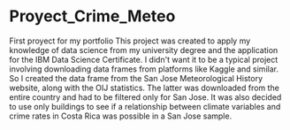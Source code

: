 # Proyect_Crime_Meteo
First proyect for my portfolio
This project was created to apply my knowledge of data science from my university degree and the application for the IBM Data Science Certificate. I didn't want it to be a typical project involving downloading data frames from platforms like Kaggle and similar. So I created the data frame from the San Jose Meteorological History website, along with the OIJ statistics. The latter was downloaded from the entire country and had to be filtered only for San Jose. It was also decided to use only buildings to see if a relationship between climate variables and crime rates in Costa Rica was possible in a San Jose sample.
